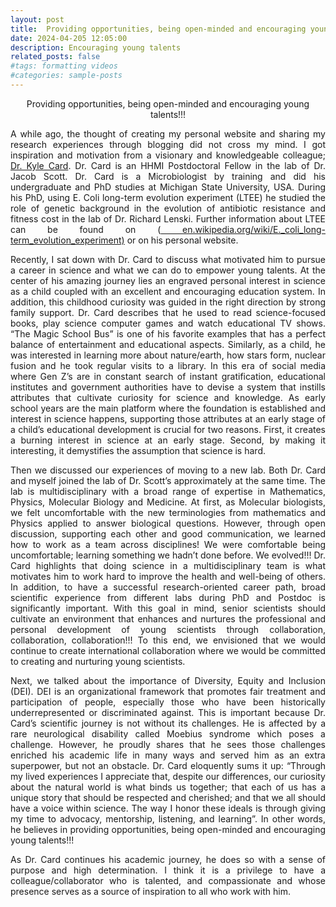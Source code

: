 ```yaml
---
layout: post
title:  Providing opportunities, being open-minded and encouraging young talents!!!
date: 2024-04-205 12:05:00
description: Encouraging young talents
related_posts: false
#tags: formatting videos
#categories: sample-posts
---
```

<p align="center"> <span class="font-weight-bold"> Providing opportunities, being open-minded and encouraging young talents!!! </span> </p>

<p align="justify"> A while ago, the thought of creating my personal website and sharing my research experiences 
through blogging did not cross my mind. I got inspiration and motivation from a visionary and 
knowledgeable colleague; <a href="https://www.kylejcard.com/about">Dr. Kyle Card</a>. Dr. Card is an 
HHMI Postdoctoral Fellow in the lab of Dr. Jacob Scott. Dr. Card is a Microbiologist by training and 
did his undergraduate and PhD studies at Michigan State University, USA. During his PhD, using E. Coli 
long-term evolution experiment (LTEE) he studied the role of genetic background in the evolution of 
antibiotic resistance and fitness cost in the lab of Dr. Richard Lenski. Further information about 
LTEE can be found on (<a href="https://en.wikipedia.org/wiki/E._coli_long-term_evolution_experiment">
en.wikipedia.org/wiki/E._coli_long-term_evolution_experiment)</a> or on his personal website. </p>

<p align="justify"> Recently, I sat down with Dr. Card to discuss what motivated him to pursue a career in science and 
what we can do to empower young talents. At the center of his amazing journey lies an engraved 
personal interest in science as a child coupled with an excellent and encouraging education 
system. In addition, this childhood curiosity was guided in the right direction by strong family 
support.  Dr. Card describes that he used to read science-focused books, play science computer 
games and watch educational TV shows. “The Magic School Bus” is one of his favorite examples
that has a perfect balance of entertainment and educational aspects. Similarly, as a child, he 
was interested in learning more about nature/earth, how stars form, nuclear fusion and he took 
regular visits to a library. In this era of social media where Gen Z’s are in constant search of 
instant gratification, educational institutes and government authorities have to devise a system 
that instills attributes that cultivate curiosity for science and knowledge. As early school years 
are the main platform where the foundation is established and interest in science happens, 
supporting those attributes at an early stage of a child’s educational development is crucial for 
two reasons. First, it creates a burning interest in science at an early stage. Second, by making 
it interesting, it demystifies the assumption that science is hard. </p>

<p align="justify"> Then we discussed our experiences of moving to a new lab. Both Dr. Card and myself joined the lab 
of Dr. Scott’s approximately at the same time. The lab is multidisciplinary with a broad range of 
expertise in Mathematics, Physics, Molecular Biology and Medicine. At first, as Molecular biologists, 
we felt uncomfortable with the new terminologies from mathematics and Physics applied to answer 
biological questions. However, through open discussion, supporting each other and good communication, 
we learned how to work as a team across disciplines! We were comfortable being uncomfortable; learning
something we hadn’t done before. We evolved!!! Dr. Card highlights that doing science in a 
multidisciplinary team is what motivates him to work hard to improve the health and well-being of 
others. In addition, to have a successful research-oriented career path, broad scientific experience 
from different labs during PhD and Postdoc is significantly important. With this goal in mind, senior 
scientists should cultivate an environment that enhances and nurtures the professional and personal 
development of young scientists through collaboration, collaboration, collaboration!!! To this end, 
we envisioned that we would continue to create international collaboration where we would be committed 
to creating and nurturing young scientists. </p>

<p align="justify">  Next, we talked about the importance of Diversity, Equity and Inclusion (DEI). DEI is an organizational
framework that promotes fair treatment and participation of people, especially those who have been 
historically underrepresented or discriminated against. This is important because Dr. Card’s scientific
journey is not without its challenges. He is affected by a rare neurological disability called Moebius 
syndrome which poses a challenge. However, he proudly shares that he sees those challenges enriched his
academic life in many ways and served him as an extra superpower, but not an obstacle. Dr.  Card 
eloquently sums it up: “Through my lived experiences I appreciate that, despite our differences, 
our curiosity about the natural world is what binds us together; that each of us has a unique story 
that should be respected and cherished; and that we all should have a voice within science. The way 
I honor these ideals is through giving my time to advocacy, mentorship, listening, and learning”. 
In other words, he believes in providing opportunities, being open-minded and encouraging young 
talents!!! </p>

<p align="justify">  As Dr. Card continues his academic journey, he does so with a sense of purpose and high determination. 
I think it is a privilege to have a colleague/collaborator who is talented, and compassionate and 
whose presence serves as a source of inspiration to all who work with him. </p>




